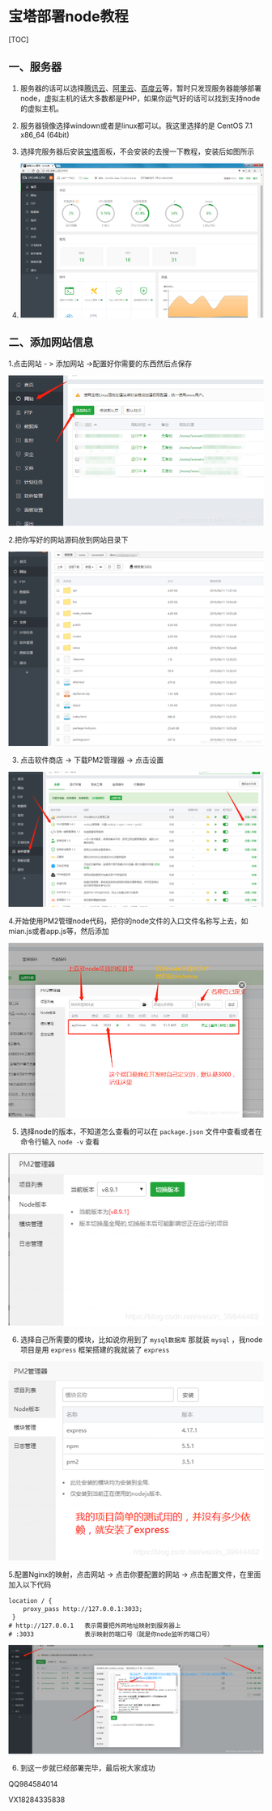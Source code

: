 



# 宝塔部署node**教程**

[TOC]



## 一、服务器

1. 服务器的话可以选择[腾讯云](https://cloud.tencent.com/)、[阿里云](www.aliyun.com)、[百度云](https://cloud.baidu.com/)等，暂时只发现服务器能够部署node，虚拟主机的话大多数都是PHP，如果你运气好的话可以找到支持node的虚拟主机。

2. 服务器镜像选择windown或者是linux都可以。我这里选择的是 CentOS 7.1 x86_64 (64bit) 

3. 选择完服务器后安装[宝塔](https://www.bt.cn/)面板，不会安装的去搜一下教程，安装后如图所示

4. ![](img/linux_pc_free.png)

   

## 二、添加网站信息

1.点击网站 - > 添加网站 ->配置好你需要的东西然后点保存



![步骤一](img/步骤一.png)


2.把你写好的网站源码放到网站目录下



![步骤二](img/步骤二.png)



3. 点击软件商店 -> 下载PM2管理器 -> 点击设置



![步骤三](img/步骤三.png)



4.开始使用PM2管理node代码，把你的node文件的入口文件名称写上去，如mian.js或者app.js等，然后添加



![步骤四](img/步骤四.png)



5. 选择node的版本，不知道怎么查看的可以在 `package.json` 文件中查看或者在命令行输入 `node -v` 查看



![步骤五](img/步骤五.png)



6. 选择自己所需要的模块，比如说你用到了 `mysql数据库` 那就装 `mysql` ，我node项目是用 `express` 框架搭建的我就装了 `express ` 



![步骤六](img/步骤六.png)


5.配置Nginx的映射，点击网站 -> 点击你要配置的网站 -> 点击配置文件，在里面加入以下代码



```nginx
location / {
	proxy_pass http://127.0.0.1:3033;     
 }
# http://127.0.0.1   表示需要把外网地址映射到服务器上
# :3033  			 表示映射的端口号（就是你node监听的端口号）
```



![步骤七](img/步骤七.png)



6. 到这一步就已经部署完毕，最后祝大家成功



QQ984584014

VX18284335838

